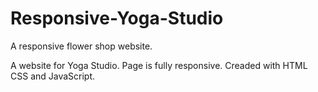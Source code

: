 # Responsive-Yoga-Studio
A responsive flower shop website.

A website for Yoga Studio. Page is fully responsive. Creaded with HTML CSS and JavaScript. 
